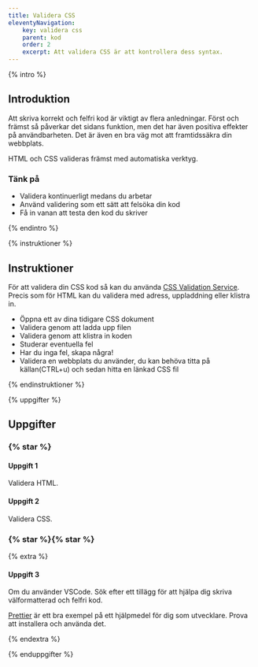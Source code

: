 ```yaml
---
title: Validera CSS
eleventyNavigation:
    key: validera css
    parent: kod
    order: 2
    excerpt: Att validera CSS är att kontrollera dess syntax.
---
```


{% intro %}

## Introduktion

Att skriva korrekt och felfri kod är viktigt av flera anledningar. Först och främst
så påverkar det sidans funktion, men det har även positiva effekter på användbarheten.
Det är även en bra väg mot att framtidssäkra din webbplats.

HTML och CSS valideras främst med automatiska verktyg.

### Tänk på

-   Validera kontinuerligt medans du arbetar
-   Använd validering som ett sätt att felsöka din kod
-   Få in vanan att testa den kod du skriver

{% endintro %}

{% instruktioner %}

## Instruktioner

För att validera din CSS kod så kan du använda [CSS Validation Service](https://jigsaw.w3.org/css-validator/).
Precis som för HTML kan du validera med adress, uppladdning eller klistra in.

-   Öppna ett av dina tidigare CSS dokument
-   Validera genom att ladda upp filen
-   Validera genom att klistra in koden
-   Studerar eventuella fel
-   Har du inga fel, skapa några!
-   Validera en webbplats du använder, du kan behöva titta på källan(CTRL+u) och sedan hitta en länkad CSS fil

{% endinstruktioner %}

{% uppgifter %}

## Uppgifter

### {% star %}

#### Uppgift 1

Validera HTML.

#### Uppgift 2

Validera CSS.

### {% star %}{% star %}

{% extra %}

#### Uppgift 3

Om du använder VSCode. Sök efter ett tillägg för att hjälpa dig
skriva välformatterad och felfri kod.

[Prettier](https://prettier.io/) är ett bra exempel på ett hjälpmedel
för dig som utvecklare. Prova att installera och använda det.

{% endextra %}

{% enduppgifter %}
